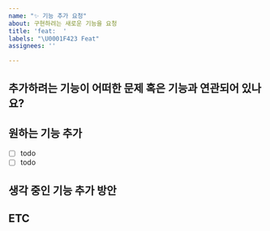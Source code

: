 ```yaml
---
name: "✨ 기능 추가 요청"
about: 구현하려는 새로운 기능을 요청
title: 'feat:  '
labels: "\U0001F423 Feat"
assignees: ''

---
```


## 추가하려는 기능이 어떠한 문제 혹은 기능과 연관되어 있나요? 
<!-- 문제가 무엇인지에 대한 명확하고 간결한 설명을 적어주세요 -->

## 원하는 기능 추가
<!-- 추가하려는 기능을 명확하고 간결하게 설명해주세요 -->

- [ ] todo
- [ ] todo

## 생각 중인 기능 추가 방안
<!-- 해결책으로 간단하게 생각한 기능의 방향 혹은 컴포넌트를 설명해주세요 -->

## ETC
<!-- 스크린샷이나 기능 등 추가 자료를 기술해 주세요 -->
